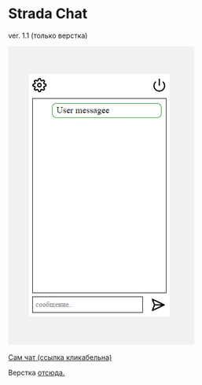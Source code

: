 # Strada Chat

ver. 1.1 (только верстка)

![](example.png)

[Сам чат (ссылка кликабельна)](https://yrgenius.github.io/Strada.Chat/src/)

Верстка [отсюда.](https://www.figma.com/file/DRJ30lFzYuux0Y16rOtfVP/%D0%A7%D0%B0%D1%82?node-id=0-1&t=hmhwZOyWk1TSFfPE-0)


